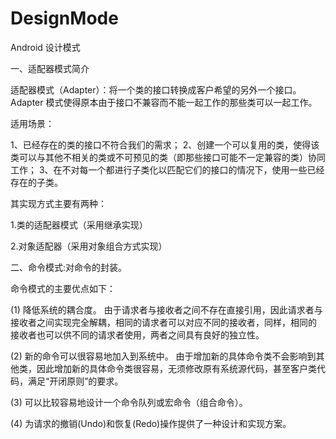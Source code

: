 # DesignMode
Android 设计模式

一、适配器模式简介

适配器模式（Adapter）：将一个类的接口转换成客户希望的另外一个接口。Adapter 模式使得原本由于接口不兼容而不能一起工作的那些类可以一起工作。

适用场景：

1、已经存在的类的接口不符合我们的需求；
2、创建一个可以复用的类，使得该类可以与其他不相关的类或不可预见的类（即那些接口可能不一定兼容的类）协同工作；
3、在不对每一个都进行子类化以匹配它们的接口的情况下，使用一些已经存在的子类。

其实现方式主要有两种：

1.类的适配器模式（采用继承实现）

2.对象适配器（采用对象组合方式实现）


二、命令模式:对命令的封装。

命令模式的主要优点如下：

(1) 降低系统的耦合度。
    由于请求者与接收者之间不存在直接引用，因此请求者与接收者之间实现完全解耦，相同的请求者可以对应不同的接收者，同样，相同的
接收者也可以供不同的请求者使用，两者之间具有良好的独立性。

(2) 新的命令可以很容易地加入到系统中。
    由于增加新的具体命令类不会影响到其他类，因此增加新的具体命令类很容易，无须修改原有系统源代码，甚至客户类代码，满足“开闭原则”的要求。

(3) 可以比较容易地设计一个命令队列或宏命令（组合命令）。

(4) 为请求的撤销(Undo)和恢复(Redo)操作提供了一种设计和实现方案。
